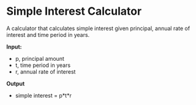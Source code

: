 # Simple Interest Calculator

A calculator that calculates simple interest given principal, annual rate of interest and time period in years.

**Input:**
   - p, principal amount
   - t, time period in years
   - r, annual rate of interest

**Output**
   - simple interest = p\*t\*r
